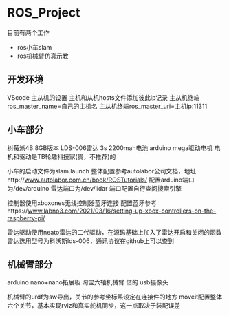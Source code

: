 # ROS_Project
目前有两个工作
+ ros小车slam
+ ros机械臂仿真示教

## 开发环境
VScode
主从机的设置
主机和从机hosts文件添加彼此ip记录
主从机终端ros_master_name=自己的主机名
主从机终端ros_master_uri=主机ip:11311



## 小车部分

树莓派4B 8GB版本
LDS-006雷达
3s 2200mah电池
arduino mega驱动电机
电机和驱动是TB轮趣科技家(贵，不推荐)的

小车的启动文件为slam.launch
整体配置参考autolabor公司文档，地址http://www.autolabor.com.cn/book/ROSTutorials/
配置arduino端口为/dev/arduino
雷达端口为/dev/lidar
端口配置自行查阅搜索引擎

控制器使用xboxones无线控制器蓝牙连接
配置蓝牙参考https://www.labno3.com/2021/03/16/setting-up-xbox-controllers-on-the-raspberry-pi/

雷达驱动使用neato雷达的二代驱动，在源码基础上加入了雷达开启和关闭的函数
雷达选用型号为科沃斯lds-006，通讯协议在github上可以查到


## 机械臂部分

arduino nano+nano拓展板
淘宝六轴机械臂 借的
usb摄像头

机械臂的urdf为sw导出，关节的参考坐标系设定在连接件的地方
moveit配置整体六个关节，基本实现rviz和真实舵机同步，这一点取决于装配误差
